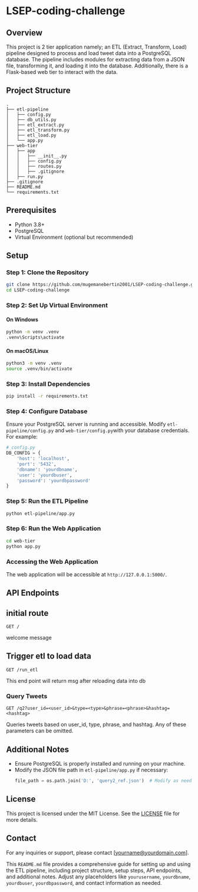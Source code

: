 # LSEP-coding-challenge

## Overview
This project is 2 tier application namely; an ETL (Extract, Transform, Load) pipeline designed to process and load tweet data into a PostgreSQL database. The pipeline includes modules for extracting data from a JSON file, transforming it, and loading it into the database. Additionally, there is a Flask-based web tier to interact with the data.

## Project Structure
```
.
├── etl-pipeline
│   ├── config.py
│   ├── db_utils.py
│   ├── etl_extract.py
│   ├── etl_transform.py
│   ├── etl_load.py
│   └── app.py
├── web-tier
│   ├── app
│   │   ├── __init__.py
│   │   ├── config.py
│   │   ├── routes.py
│   │   ├── .gitignore
│   ├── run.py
├── .gitignore
├── README.md
└── requirements.txt
```

## Prerequisites
- Python 3.8+
- PostgreSQL
- Virtual Environment (optional but recommended)

## Setup

### Step 1: Clone the Repository
```bash
git clone https://github.com/mugemanebertin2001/LSEP-coding-challenge.git
cd LSEP-coding-challenge
```

### Step 2: Set Up Virtual Environment
#### On Windows
```bash
python -m venv .venv
.venv\Scripts\activate
```

#### On macOS/Linux
```bash
python3 -m venv .venv
source .venv/bin/activate
```

### Step 3: Install Dependencies
```bash
pip install -r requirements.txt
```

### Step 4: Configure Database
Ensure your PostgreSQL server is running and accessible. Modify `etl-pipeline/config.py` and `web-tier/config.py`with your database credentials. For example:
```python
# config.py
DB_CONFIG = {
    'host': 'localhost',
    'port': '5432',
    'dbname': 'yourdbname',
    'user': 'yourdbuser',
    'password': 'yourdbpassword'
}
```

### Step 5: Run the ETL Pipeline
```bash
python etl-pipeline/app.py
```

### Step 6: Run the Web Application
```bash
cd web-tier
python app.py
```

### Accessing the Web Application
The web application will be accessible at `http://127.0.0.1:5000/`.

## API Endpoints

## initial route
```
GET /
```
welcome message

## Trigger etl to load data
```
GET /run_etl

```
This end point will return msg after reloading data into db

### Query Tweets
```
GET /q2?user_id=<user_id>&type=<type>&phrase=<phrase>&hashtag=<hashtag>
```
Queries tweets based on user_id, type, phrase, and hashtag. Any of these parameters can be omitted.

## Additional Notes
- Ensure PostgreSQL is properly installed and running on your machine.
- Modify the JSON file path in `etl-pipeline/app.py` if necessary:
  ```python
  file_path = os.path.join('D:', 'query2_ref.json')  # Modify as needed
  ```

## License
This project is licensed under the MIT License. See the [LICENSE](LICENSE) file for more details.

## Contact
For any inquiries or support, please contact [yourname@yourdomain.com].



This `README.md` file provides a comprehensive guide for setting up and using the ETL pipeline, including project structure, setup steps, API endpoints, and additional notes. Adjust any placeholders like `yourusername`, `yourdbname`, `yourdbuser`, `yourdbpassword`, and contact information as needed.